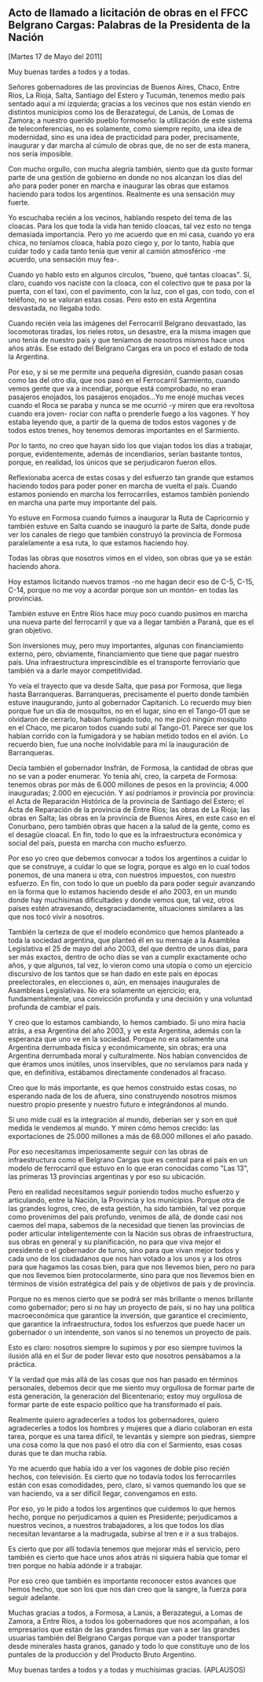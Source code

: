 Acto de llamado a licitación de obras en el FFCC Belgrano Cargas: Palabras de la Presidenta de la Nación
--------------------------------------------------------------------------------------------------------

[Martes 17 de Mayo del 2011]

Muy buenas tardes a todos y a todas.

Señores gobernadores de las provincias de Buenos Aires, Chaco, Entre
Ríos, La Rioja, Salta, Santiago del Estero y Tucumán, tenemos medio país
sentado aquí a mi izquierda; gracias a los vecinos que nos están viendo
en distintos municipios como los de Berazategui, de Lanús, de Lomas de
Zamora; a nuestro querido pueblo formoseño: la utilización de este
sistema de teleconferencias, no es solamente, como siempre repito, una
idea de modernidad, sino es una idea de practicidad para poder,
precisamente, inaugurar y dar marcha al cúmulo de obras que, de no ser
de esta manera, nos sería imposible.

Con mucho orgullo, con mucha alegría también, siento que da gusto formar
parte de una gestión de gobierno en donde no nos alcanzan los días del
año para poder poner en marcha e inaugurar las obras que estamos
haciendo para todos los argentinos. Realmente es una sensación muy
fuerte.

Yo escuchaba recién a los vecinos, hablando respeto del tema de las
cloacas. Para los que toda la vida han tenido cloacas, tal vez esto no
tenga demasiada importancia. Pero yo me acuerdo que en mi casa, cuando
yo era chica, no teníamos cloaca, había pozo ciego y, por lo tanto,
había que cuidar todo y cada tanto tenía que venir al camión
atmosférico -me acuerdo, una sensación muy fea-.

Cuando yo hablo esto en algunos círculos, "bueno, qué tantas cloacas".
Sí, claro, cuando vos naciste con la cloaca, con el colectivo que te
pasa por la puerta, con el taxi, con el pavimento, con la luz, con el
gas, con todo, con el teléfono, no se valoran estas cosas. Pero esto en
esta Argentina desvastada, no llegaba todo.

Cuando recién veía las imágenes del Ferrocarril Belgrano desvastado, las
locomotoras tiradas, los rieles rotos, un desastre, era la misma imagen
que uno tenía de nuestro país y que teníamos de nosotros mismos hace
unos años atrás. Ese estado del Belgrano Cargas era un poco el estado de
toda la Argentina.

Por eso, y si se me permite una pequeña digresión, cuando pasan cosas
como las del otro día, que nos pasó en el Ferrocarril Sarmiento, cuando
vemos gente que va a incendiar, porque está comprobado, no eran
pasajeros enojados, los pasajeros enojados...Yo me enojé muchas veces
cuando el Roca se paraba y nunca se me ocurrió -y miren que era
revoltosa cuando era joven- rociar con nafta o prenderle fuego a los
vagones. Y hoy estaba leyendo que, a partir de la quema de todos estos
vagones y de todos estos trenes, hoy tenemos demoras importantes en el
Sarmiento.

Por lo tanto, no creo que hayan sido los que viajan todos los días a
trabajar, porque, evidentemente, además de incendiarios, serían bastante
tontos, porque, en realidad, los únicos que se perjudicaron fueron
ellos.

Reflexionaba acerca de estas cosas y del esfuerzo tan grande que estamos
haciendo todos para poder poner en marcha de vuelta el país. Cuando
estamos poniendo en marcha los ferrocarriles, estamos también poniendo
en marcha una parte muy importante del país.

Yo estuve en Formosa cuando fuimos a inaugurar la Ruta de Capricornio y
también estuve en Salta cuando se inauguró la parte de Salta, donde pude
ver los canales de riego que también construyó la provincia de Formosa
paralelamente a esa ruta, lo que estamos haciendo hoy.

Todas las obras que nosotros vimos en el video, son obras que ya se
están haciendo ahora.

Hoy estamos licitando nuevos tramos -no me hagan decir eso de C-5, C-15,
C-14, porque no me voy a acordar porque son un montón- en todas las
provincias.

También estuve en Entre Ríos hace muy poco cuando pusimos en marcha una
nueva parte del ferrocarril y que va a llegar también a Paraná, que es
el gran objetivo.

Son inversiones muy, pero muy importantes, algunas con financiamiento
externo, pero, obviamente, financiamiento que tiene que pagar nuestro
país. Una infraestructura imprescindible es el transporte ferroviario
que también va a darle mayor competitividad.

Yo veía el trayecto que va desde Salta, que pasa por Formosa, que llega
hasta Barranqueras. Barranqueras, precisamente el puerto donde también
estuve inaugurando, junto al gobernador Capitanich. Lo recuerdo muy bien
porque fue un día de mosquitos, no en el lugar, sino en el Tango-01 que
se olvidaron de cerrarlo, habían fumigado todo, no me picó ningún
mosquito en el Chaco, me picaron todos cuando subí al Tango-01. Parece
ser que los habían corrido con la fumigadora y se habían metido todos en
el avión. Lo recuerdo bien, fue una noche inolvidable para mí la
inauguración de Barranqueras.

Decía también el gobernador Insfrán, de Formosa, la cantidad de obras
que no se van a poder enumerar. Yo tenía ahí, creo, la carpeta de
Formosa: tenemos obras por más de 6.000 millones de pesos en la
provincia; 4.000 inauguradas; 2.000 en ejecución. Y así podríamos ir
provincia por provincia: el Acta de Reparación Histórica de la provincia
de Santiago del Estero; el Acta de Reparación de la provincia de Entre
Ríos; las obras de La Rioja; las obras en Salta; las obras en la
provincia de Buenos Aires, en este caso en el Conurbano, pero también
obras que hacen a la salud de la gente, como es el desagüe cloacal. En
fin, todo lo que es la infraestructura económica y social del país,
puesta en marcha con mucho esfuerzo.

Por eso yo creo que debemos convocar a todos los argentinos a cuidar lo
que se construye, a cuidar lo que se logra, porque es algo en lo cual
todos ponemos, de una manera u otra, con nuestros impuestos, con nuestro
esfuerzo. En fin, con todo lo que un pueblo da para poder seguir
avanzando en la forma que lo estamos haciendo desde el año 2003, en un
mundo donde hay muchísimas dificultades y donde vemos que, tal vez,
otros países estén atravesando, desgraciadamente, situaciones similares
a las que nos tocó vivir a nosotros.

También la certeza de que el modelo económico que hemos planteado a toda
la sociedad argentina, que planteó él en su mensaje a la Asamblea
Legislativa el 25 de mayo del año 2003, del que dentro de unos días,
para ser más exactos, dentro de ocho días se van a cumplir exactamente
ocho años, y que algunos, tal vez, lo vieron como una utopía o como un
ejercicio discursivo de los tantos que se han dado en este país en
épocas preelectorales, en elecciones o, aún, en mensajes inaugurales de
Asambleas Legislativas. No era solamente un ejercicio; era,
fundamentalmente, una convicción profunda y una decisión y una voluntad
profunda de cambiar el país.

Y creo que lo estamos cambiando, lo hemos cambiado. Si uno mira hacia
atrás, a esa Argentina del año 2003, y ve esta Argentina, además con la
esperanza que uno ve en la sociedad. Porque no era solamente una
Argentina derrumbada física y económicamente, sin obras; era una
Argentina derrumbada moral y culturalmente. Nos habían convencidos de
que éramos unos inútiles, unos inservibles, que no servíamos para nada y
que, en definitiva, estábamos directamente condenados al fracaso.

Creo que lo más importante, es que hemos construido estas cosas, no
esperando nada de los de afuera, sino construyendo nosotros mismos
nuestro propio presente y nuestro futuro e integrándonos al mundo.

Si uno mide cuál es la integración al mundo, deberían ser y son en qué
medida le vendemos al mundo. Y miren cómo hemos crecido: las
exportaciones de 25.000 millones a más de 68.000 millones el año pasado.

Por eso necesitamos imperiosamente seguir con las obras de
infraestructura como el Belgrano Cargas que es central para el país en
un modelo de ferrocarril que estuvo en lo que eran conocidas como "Las
13", las primeras 13 provincias argentinas y por eso su ubicación.

Pero en realidad necesitamos seguir poniendo todos mucho esfuerzo y
articulando, entre la Nación, la Provincia y los municipios. Porque otra
de las grandes logros, creo, de esta gestión, ha sido también, tal vez
porque como provenimos del país profundo, venimos de allá, de donde casi
nos caemos del mapa, sabemos de la necesidad que tienen las provincias
de poder articular inteligentemente con la Nación sus obras de
infraestructura, sus obras en general y su planificación, no para que
viva mejor el presidente o el gobernador de turno, sino para que vivan
mejor todos y cada uno de los ciudadanos que nos han votado a los unos y
a los otros para que hagamos las cosas bien, para que nos llevemos bien,
pero no para que nos llevemos bien protocolarmente, sino para que nos
llevemos bien en términos de visión estratégica del país y de objetivos
de país y de provincia.

Porque no es menos cierto que se podrá ser más brillante o menos
brillante como gobernador; pero si no hay un proyecto de país, si no hay
una política macroeconómica que garantice la inversión, que garantice el
crecimiento, que garantice la infraestructura, todos los esfuerzos que
puede hacer un gobernador o un intendente, son vanos si no tenemos un
proyecto de país.

Esto es claro: nosotros siempre lo supimos y por eso siempre tuvimos la
ilusión allá en el Sur de poder llevar esto que nosotros pensábamos a la
práctica.

Y la verdad que más allá de las cosas que nos han pasado en términos
personales, debemos decir que me siento muy orgullosa de formar parte de
esta generación, la generación del Bicentenario; estoy muy orgullosa de
formar parte de este espacio político que ha transformado el país.

Realmente quiero agradecerles a todos los gobernadores, quiero
agradecerles a todos los hombres y mujeres que a diario colaboran en
esta tarea, porque es una tarea difícil, te levantás y siempre son
piedras, siempre una cosa como la que nos pasó el otro día con el
Sarmiento, esas cosas duras que te dan mucha rabia.

Yo me acuerdo que había ido a ver los vagones de doble piso recién
hechos, con televisión. Es cierto que no todavía todos los ferrocarriles
están con esas comodidades, pero, claro, si vamos quemando los que se
van haciendo, va a ser difícil llegar, convengamos en esto.

Por eso, yo le pido a todos los argentinos que cuidemos lo que hemos
hecho, porque no perjudicamos a quien es Presidente; perjudicamos a
nuestros vecinos, a nuestros trabajadores, a los que todos los días
necesitan levantarse a la madrugada, subirse al tren e ir a sus
trabajos.

Es cierto que por allí todavía tenemos que mejorar más el servicio, pero
también es cierto que hace unos años atrás ni siquiera había que tomar
el tren porque no había adónde ir a trabajar.

Por eso creo que también es importante reconocer estos avances que hemos
hecho, que son los que nos dan creo que la sangre, la fuerza para seguir
adelante.

Muchas gracias a todos, a Formosa, a Lanús, a Berazategui, a Lomas de
Zamora, a Entre Ríos, a todos los gobernadores que nos acompañan, a los
empresarios que están de las grandes firmas que van a ser las grandes
usuarias también del Belgrano Cargas porque van a poder transportar
desde minerales hasta granos, ganado y todo lo que constituye uno de los
puntales de la producción y del Producto Bruto Argentino.

Muy buenas tardes a todos y a todas y muchísimas gracias. (APLAUSOS)

 
